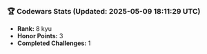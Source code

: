 ### 🏆 Codewars Stats (Updated: 2025-05-09 18:11:29 UTC)

- **Rank:** 8 kyu
- **Honor Points:** 3
- **Completed Challenges:** 1
